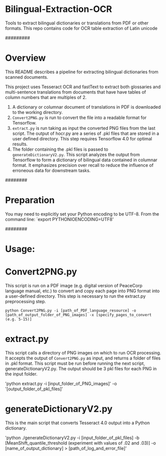# Bilingual-Extraction-OCR
Tools to extract bilingual dictionaries or translations from PDF or other formats.
This repo contains code for OCR table extraction of Latin unicode

#########

# Overview

This README describes a pipeline for extracting bilingual dictionaries from scanned documents.

This project uses Tesseract OCR and fastText to extract both glossaries and multi-sentence translations from documents that have have tables of column numbers that are multiples of 2.
1. A dictionary or columnar document of translations in PDF is downloaded to the working directory.
2. `Convert2PNG.py` is run to convert the file into a readable format for Tensorflow.
3. `extract.py` is run taking as input the converted PNG files from the last script. The output of hocr.py are a series of .pkl files that are stored in a user defined directory. This step requires Tensorflow 4.0 for optimal results.
4. The folder containing the .pkl files is passed to `generateDictionaryV2.py`. This script analyzes the output from Tensorflow to form a dictionary of bilingual data contained in columnar format. It emphasizes precision over recall to reduce the influence of erroneous data for downstream tasks.

########

# Preparation




You may need to explicitly set your Python encoding to be UTF-8. From the command line:
`export PYTHONIOENCODING=UTF8'

########

# Usage:

# Convert2PNG.py
This script is run on a PDF image (e.g. digital version of PeaceCorp language manual, etc.) to convert and copy each page into PNG format into a user-defined directory. This step is necessary to run the extract.py preprocessing step.

`python Convert2PNG.py -i [path_of_PDF_language_resource] -o [path_of_output_folder_of_PNG_images] -x [specify_pages_to_convert (e.g. 5-15)]`

# extract.py
This script calls a directory of PNG images on which to run OCR processing. It accepts the output of `Convert2PNG.py` as input, and returns a folder of files in .pkl format. This script must be run before running the next script, generateDictionaryV2.py. The output should be 3 pkl files for each PNG in the input folder.

'python extract.py -i [input_folder_of_PNG_images]' -o '[output_folder_of_pkl_files]'

# generateDictionaryV2.py
This is the main script that converts Tesseract 4.0 output into a Python dictionary.

'python ./generateDictionaryV2.py -i [input_folder_of_pkl_files] -b [MeanShift_quantile_threshold (experiment with values of .02 and .03)] -o [name_of_output_dictionary] > [path_of_log_and_error_file]'
